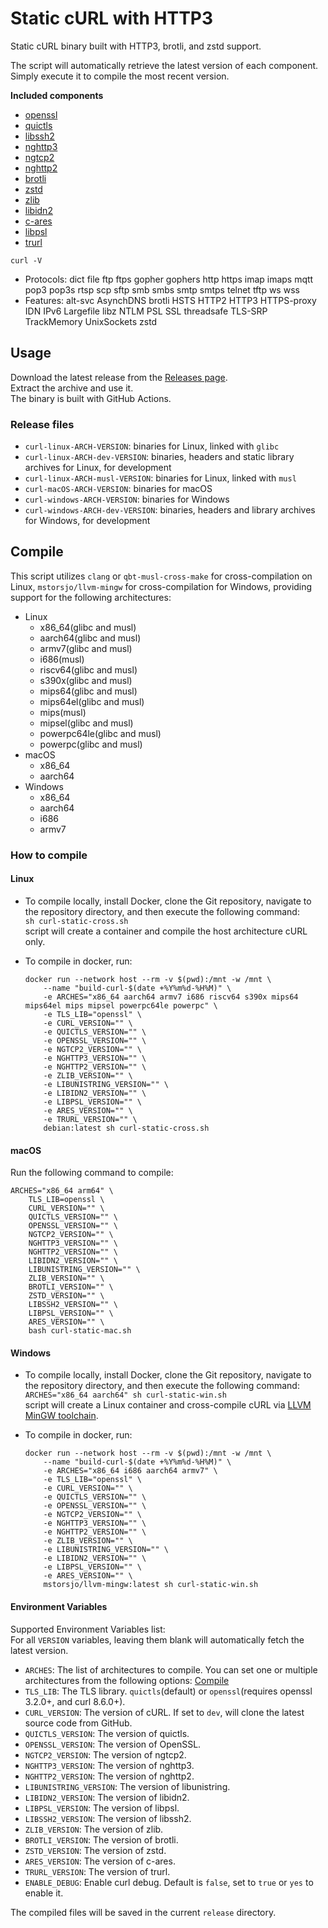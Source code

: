 # Static cURL with HTTP3

Static cURL binary built with HTTP3, brotli, and zstd support.

The script will automatically retrieve the latest version of each component.  
Simply execute it to compile the most recent version.

**Included components**

- [openssl](https://www.openssl.org)
- [quictls](https://github.com/quictls/openssl)
- [libssh2](https://github.com/libssh2/libssh2)
- [nghttp3](https://github.com/ngtcp2/nghttp3)
- [ngtcp2](https://github.com/ngtcp2/ngtcp2)
- [nghttp2](https://github.com/nghttp2/nghttp2)
- [brotli](https://github.com/google/brotli)
- [zstd](https://github.com/facebook/zstd)
- [zlib](https://zlib.net)
- [libidn2](https://github.com/libidn/libidn2)
- [c-ares](https://c-ares.haxx.se)
- [libpsl](https://rockdaboot.github.io/libpsl/)
- [trurl](https://curl.se/trurl/)

`curl -V`
- Protocols: dict file ftp ftps gopher gophers http https imap imaps mqtt pop3 pop3s rtsp scp sftp smb smbs smtp smtps telnet tftp ws wss
- Features: alt-svc AsynchDNS brotli HSTS HTTP2 HTTP3 HTTPS-proxy IDN IPv6 Largefile libz NTLM PSL SSL threadsafe TLS-SRP TrackMemory UnixSockets zstd

## Usage

Download the latest release from the [Releases page](https://github.com/stunnel/static-curl/releases/latest).  
Extract the archive and use it.  
The binary is built with GitHub Actions.

### Release files

- `curl-linux-ARCH-VERSION`: binaries for Linux, linked with `glibc`
- `curl-linux-ARCH-dev-VERSION`: binaries, headers and static library archives for Linux, for development
- `curl-linux-ARCH-musl-VERSION`: binaries for Linux, linked with `musl`
- `curl-macOS-ARCH-VERSION`: binaries for macOS
- `curl-windows-ARCH-VERSION`: binaries for Windows
- `curl-windows-ARCH-dev-VERSION`: binaries, headers and library archives for Windows, for development

## Compile

This script utilizes `clang` or `qbt-musl-cross-make` for cross-compilation on Linux, `mstorsjo/llvm-mingw` for cross-compilation for Windows, providing support for the following architectures:

- Linux
  - x86_64(glibc and musl)
  - aarch64(glibc and musl)
  - armv7(glibc and musl)
  - i686(musl)
  - riscv64(glibc and musl)
  - s390x(glibc and musl)
  - mips64(glibc and musl)
  - mips64el(glibc and musl)
  - mips(musl)
  - mipsel(glibc and musl)
  - powerpc64le(glibc and musl)
  - powerpc(glibc and musl)
- macOS
  - x86_64
  - aarch64
- Windows
  - x86_64
  - aarch64
  - i686
  - armv7

### How to compile

#### Linux

- To compile locally, install Docker, clone the Git repository, navigate to the repository directory, and then execute the following command:  
`sh curl-static-cross.sh`  
script will create a container and compile the host architecture cURL only.

- To compile in docker, run:  
  ```shell
  docker run --network host --rm -v $(pwd):/mnt -w /mnt \
      --name "build-curl-$(date +%Y%m%d-%H%M)" \
      -e ARCHES="x86_64 aarch64 armv7 i686 riscv64 s390x mips64 mips64el mips mipsel powerpc64le powerpc" \
      -e TLS_LIB="openssl" \
      -e CURL_VERSION="" \
      -e QUICTLS_VERSION="" \
      -e OPENSSL_VERSION="" \
      -e NGTCP2_VERSION="" \
      -e NGHTTP3_VERSION="" \
      -e NGHTTP2_VERSION="" \
      -e ZLIB_VERSION="" \
      -e LIBUNISTRING_VERSION="" \
      -e LIBIDN2_VERSION="" \
      -e LIBPSL_VERSION="" \
      -e ARES_VERSION="" \
      -e TRURL_VERSION="" \
      debian:latest sh curl-static-cross.sh
  ```

#### macOS

Run the following command to compile:

```shell
ARCHES="x86_64 arm64" \
    TLS_LIB=openssl \
    CURL_VERSION="" \
    QUICTLS_VERSION="" \
    OPENSSL_VERSION="" \
    NGTCP2_VERSION="" \
    NGHTTP3_VERSION="" \
    NGHTTP2_VERSION="" \
    LIBIDN2_VERSION="" \
    LIBUNISTRING_VERSION="" \
    ZLIB_VERSION="" \
    BROTLI_VERSION="" \
    ZSTD_VERSION="" \
    LIBSSH2_VERSION="" \
    LIBPSL_VERSION="" \
    ARES_VERSION="" \
    bash curl-static-mac.sh
```

#### Windows

- To compile locally, install Docker, clone the Git repository, navigate to the repository directory, and then execute the following command:  
  `ARCHES="x86_64 aarch64" sh curl-static-win.sh`  
  script will create a Linux container and cross-compile cURL via [LLVM MinGW toolchain](https://github.com/mstorsjo/llvm-mingw).

- To compile in docker, run:
  ```shell
  docker run --network host --rm -v $(pwd):/mnt -w /mnt \
      --name "build-curl-$(date +%Y%m%d-%H%M)" \
      -e ARCHES="x86_64 i686 aarch64 armv7" \
      -e TLS_LIB="openssl" \
      -e CURL_VERSION="" \
      -e QUICTLS_VERSION="" \
      -e OPENSSL_VERSION="" \
      -e NGTCP2_VERSION="" \
      -e NGHTTP3_VERSION="" \
      -e NGHTTP2_VERSION="" \
      -e ZLIB_VERSION="" \
      -e LIBUNISTRING_VERSION="" \
      -e LIBIDN2_VERSION="" \
      -e LIBPSL_VERSION="" \
      -e ARES_VERSION="" \
      mstorsjo/llvm-mingw:latest sh curl-static-win.sh
  ```

#### Environment Variables

Supported Environment Variables list:  
For all `VERSION` variables, leaving them blank will automatically fetch the latest version.

- `ARCHES`: The list of architectures to compile. You can set one or multiple architectures from the following options: [Compile](#Compile)
- `TLS_LIB`: The TLS library. `quictls`(default) or `openssl`(requires openssl 3.2.0+, and curl 8.6.0+).
- `CURL_VERSION`: The version of cURL. If set to `dev`, will clone the latest source code from GitHub.
- `QUICTLS_VERSION`: The version of quictls.
- `OPENSSL_VERSION`: The version of OpenSSL.
- `NGTCP2_VERSION`: The version of ngtcp2.
- `NGHTTP3_VERSION`: The version of nghttp3.
- `NGHTTP2_VERSION`: The version of nghttp2.
- `LIBUNISTRING_VERSION`: The version of libunistring.
- `LIBIDN2_VERSION`: The version of libidn2.
- `LIBPSL_VERSION`: The version of libpsl.
- `LIBSSH2_VERSION`: The version of libssh2.
- `ZLIB_VERSION`: The version of zlib.
- `BROTLI_VERSION`: The version of brotli.
- `ZSTD_VERSION`: The version of zstd.
- `ARES_VERSION`: The version of c-ares.
- `TRURL_VERSION`: The version of trurl.
- `ENABLE_DEBUG`: Enable curl debug. Default is `false`, set to `true` or `yes` to enable it.

The compiled files will be saved in the current `release` directory.

